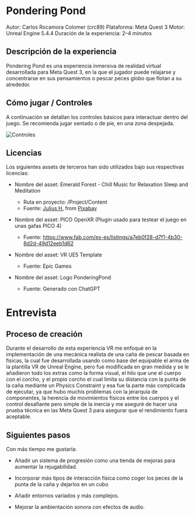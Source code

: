# Pondering Pond
Autor: Carlos Rocamora Colomer (crc89)
Plataforma: Meta Quest 3
Motor: Unreal Engine 5.4.4
Duración de la experiencia: 2–4 minutos

## Descripción de la experiencia
Pondering Pond es una experiencia inmersiva de realidad virtual desarrollada para Meta Quest 3, en la que el jugador puede relajarse y concentrarse en sus pensamientos o pescar peces globo que flotan a su alrededor.

## Cómo jugar / Controles
A continuación se detallan los controles básicos para interactuar dentro del juego. Se recomienda jugar sentado o de pie, en una zona despejada.

![Controles](https://github.com/user-attachments/assets/26b72b5f-4199-4293-9565-33d2aa71ac53)


## Licencias
Los siguientes assets de terceros han sido utilizados bajo sus respectivas licencias:

- Nombre del asset: Emerald Forest - Chill Music for Relaxation Sleep and Meditation
  - Ruta en proyecto: /Project/Content
  - Fuente: [Julius H.]() from [Pixabay](https://pixabay.com//?utm_source=link-attribution&utm_medium=referral&utm_campaign=music&utm_content=5536)

- Nombre del asset: PICO OpenXR (Plugin usado para testear el juego en unas gafas PICO 4)
  - Fuente: https://www.fab.com/es-es/listings/a7eb0f28-d7f1-4b30-8d2d-49d12eeb1d62

- Nombre del asset: VR UE5 Template
  - Fuente: Epic Games

- Nombre del asset: Logo PonderingPond
  - Fuente: Generado con ChatGPT



# Entrevista
## Proceso de creación
Durante el desarrollo de esta experiencia VR me enfoqué en la implementación de una mecánica realista de una caña de pescar basada en físicas, la cual fue desarrollada usando como base del equipable el arma de la plantilla VR de Unreal Engine, pero fue modificada en gran medida y se le añadieron todo los extras como la forma visual, el hilo que une el cuerpo con el corcho, y el propio corcho el cual limita su distancia con la punta de la caña mediante un Physics Constraint y esa fue la parte más complicada de ejecutar, ya que hubo muchis problemas con la jerarquía de componentes, la herencia de movimientos físicos entre los cuerpos y el control desafiante pero simple de la inercia y me aseguré de hacer una prueba técnica en las Meta Quest 3 para asegurar que el rendimiento fuera aceptable.

## Siguientes pasos
Con más tiempo me gustaría:

- Añadir un sistema de progresión como una tienda de mejoras para aumentar la rejugabilidad.

- Incorporar más tipos de interacción física como coger los peces de la punta de la caña y dejarlos en un cubo
    
- Añadir entornos variados y más complejos.

- Mejorar la ambientación sonora con efectos de audio.
